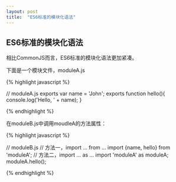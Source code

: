 ```yaml
---
layout: post
title:  "ES6标准的模块化语法"
---
```


## ES6标准的模块化语法

相比CommonJS而言，ES6标准的模块化语法更加紧凑。

下面是一个模块文件，moduleA.js

{% highlight javascript %}

  // moduleA.js
  exports var name = 'John';
  exports function hello(){
    console.log('Hello, ' + name);
  }

{% endhighlight %}

在moduleB.js中调用moudleA的方法属性：

{% highlight javascript %}

  // moduleB.js
  // 方法一，import ... from ...
  import {name, hello} from 'moduleA';
  // 方法二，import ... as ...
  import 'moduleA' as moduleA;
  moduleA.hello();

{% endhighlight %}
